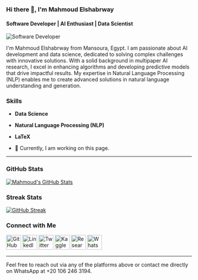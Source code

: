 ### Hi there 👋, I'm Mahmoud Elshabrway  
#### Software Developer | AI Enthusiast | Data Scientist  
![Software Developer](https://media.licdn.com/dms/image/v2/D4D16AQEEGm_zSU7-Rw/profile-displaybackgroundimage-shrink_350_1400/profile-displaybackgroundimage-shrink_350_1400/0/1719768277530?e=1729123200&v=beta&t=UqssYTzS_zZkm06tJB0w1Tq4MgE5Lp9GvbLsdZdgurg)

I'm Mahmoud Elshabrway from Mansoura, Egypt. I am passionate about AI development and data science, dedicated to solving complex challenges with innovative solutions. With a solid background in multipaper AI research, I excel in enhancing algorithms and developing predictive models that drive impactful results. My expertise in Natural Language Processing (NLP) enables me to create advanced solutions in natural language understanding and generation.

### Skills
- **Data Science**
- **Natural Language Processing (NLP)**
- **LaTeX**

- 🔭 Currently, I am working on this page.

---

### GitHub Stats  
[![Mahmoud's GitHub Stats](https://github-readme-stats.vercel.app/api?username=jiraiyam&show_icons=true&theme=radical)](https://github.com/jiraiyam/github-readme-stats)

### Streak Stats
[![GitHub Streak](https://github-readme-streak-stats.herokuapp.com/?user=mahmoudelshabrawy&theme=radical)](https://github.com/mahmoudelshabrawy)


### Connect with Me
[<img src='https://cdn.jsdelivr.net/npm/simple-icons@3.0.1/icons/github.svg' alt='GitHub' height='40'>](https://github.com/jiraiyam) 
[<img src='https://cdn.jsdelivr.net/npm/simple-icons@3.0.1/icons/linkedin.svg' alt='LinkedIn' height='40'>](https://www.linkedin.com/in/mahmoud-elshabrawy-5616581a7/) 
[<img src='https://cdn.jsdelivr.net/npm/simple-icons@3.0.1/icons/twitter.svg' alt='Twitter' height='40'>](https://twitter.com/Mshika231) 
[<img src='https://cdn.jsdelivr.net/npm/simple-icons@3.0.1/icons/kaggle.svg' alt='Kaggle' height='40'>](https://www.kaggle.com/mahmoudelshabrawy/code) 
[<img src='https://cdn.jsdelivr.net/npm/simple-icons@3.0.1/icons/researchgate.svg' alt='ResearchGate' height='40'>](https://www.researchgate.net/profile/Mahmoud-Mohammed-20)
[<img src='https://cdn.jsdelivr.net/npm/simple-icons@3.0.1/icons/whatsapp.svg' alt='WhatsApp' height='40'>]([https://www.researchgate.net/profile/Mahmoud-Mohammed-20](https://wa.me/201062463194))



---

Feel free to reach out via any of the platforms above or contact me directly on WhatsApp at +20 106 246 3194.
